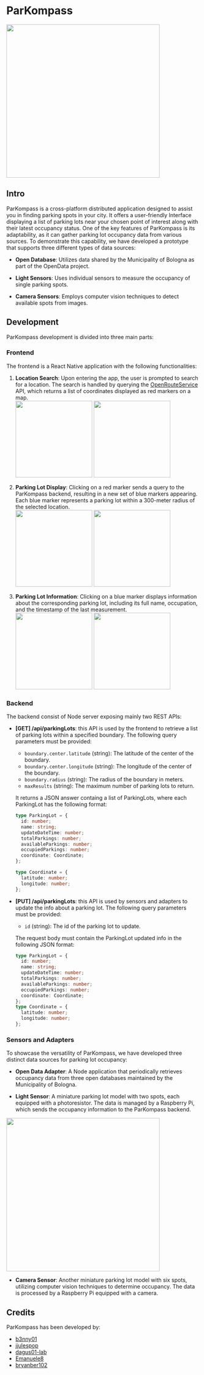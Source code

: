 # ParKompass

<img src="_readmeImgs_/logo.png" width="400px"/>

## Intro

ParKompass is a cross-platform distributed application designed to assist you in finding parking spots in your city. It offers a user-friendly Interface displaying a list of parking lots near your chosen point of interest along with their latest occupancy status. One of the key features of ParKompass is its adaptability, as it can gather parking lot occupancy data from various sources. To demonstrate this capability, we have developed a prototype that supports three different types of data sources:

- **Open Database**: Utilizes data shared by the Municipality of Bologna as part of the OpenData project.

- **Light Sensors**: Uses individual sensors to measure the occupancy of single parking spots.

- **Camera Sensors**: Employs computer vision techniques to detect available spots from images.

## Development

ParKompass development is divided into three main parts:

### Frontend

The frontend is a React Native application with the following functionalities:

1. **Location Search**: Upon entering the app, the user is prompted to search for a location. The search is handled by querying the [OpenRouteService](https://openrouteservice.org/) API, which returns a list of coordinates displayed as red markers on a map.
   <br/>
   <img src="_readmeImgs_/screen1.jpeg" width="200px"> <img src="_readmeImgs_/screen2.jpeg" width="200px">

2. **Parking Lot Display**: Clicking on a red marker sends a query to the ParKompass backend, resulting in a new set of blue markers appearing. Each blue marker represents a parking lot within a 300-meter radius of the selected location.
   <br/>
   <img src="_readmeImgs_/screen2.jpeg" width="200px"> <img src="_readmeImgs_/screen3.jpeg" width="200px">

3. **Parking Lot Information**: Clicking on a blue marker displays information about the corresponding parking lot, including its full name, occupation, and the timestamp of the last measurement.
   <br/>
   <img src="_readmeImgs_/screen3.jpeg" width="200px"> <img src="_readmeImgs_/screen4.jpeg" width="200px">

### Backend

The backend consist of Node server exposing mainly two REST APIs:

- **[GET] /api/parkingLots**: this API is used by the frontend to retrieve a list of parking lots within a specified boundary. The following query parameters must be provided:

  - `boundary.center.latitude` (string): The latitude of the center of the boundary.
  - `boundary.center.longitude` (string): The longitude of the center of the boundary.
  - `boundary.radius` (string): The radius of the boundary in meters.
  - `maxResults` (string): The maximum number of parking lots to return.

  It returns a JSON answer containg a list of ParkingLots, where each ParkingLot has the following format:

  ```ts
  type ParkingLot = {
    id: number;
    name: string;
    updateDateTime: number;
    totalParkings: number;
    availableParkings: number;
    occupiedParkings: number;
    coordinate: Coordinate;
  };

  type Coordinate = {
    latitude: number;
    longitude: number;
  };
  ```

- **[PUT] /api/parkingLots**: this API is used by sensors and adapters to update the info about a parking lot. The following query parameters must be provided:

  - `id` (string): The id of the parking lot to update.

  The request body must contain the ParkingLot updated info in the following JSON format:

  ```ts
  type ParkingLot = {
    id: number;
    name: string;
    updateDateTime: number;
    totalParkings: number;
    availableParkings: number;
    occupiedParkings: number;
    coordinate: Coordinate;
  };
  type Coordinate = {
    latitude: number;
    longitude: number;
  };
  ```

### Sensors and Adapters

To showcase the versatility of ParKompass, we have developed three distinct data sources for parking lot occupancy:

- **Open Data Adapter**: A Node application that periodically retrieves occupancy data from three open databases maintained by the Municipality of Bologna.

- **Light Sensor**: A miniature parking lot model with two spots, each equipped with a photoresistor. The data is managed by a Raspberry Pi, which sends the occupancy information to the ParKompass backend.<br/>
<img src="_readmeImgs_/lightSensor.jpeg" width="400px"/>

- **Camera Sensor**: Another miniature parking lot model with six spots, utilizing computer vision techniques to determine occupancy. The data is processed by a Raspberry Pi equipped with a camera.

## Credits

ParKompass has been developed by:

- [b3nny01](https://github.com/b3nny01)
- [jjulespop](https://github.com/jjulespop)
- [dagus01-lab](https://github.com/dagus01-lab)
- [Emanuele8](https://github.com/Emanuele8)
- [bryanber102](https://github.com/bryanber102)
